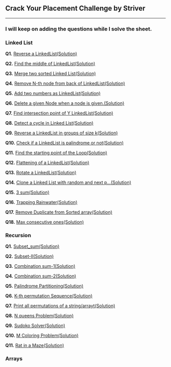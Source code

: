## Crack Your Placement Challenge by Striver 

---

### I will keep on adding the questions while I solve the sheet.

### Linked List

**Q1.** [Reverse a LinkedList](https://leetcode.com/problems/reverse-linked-list/)[(Solution)](/Linked_list/Q1.Reverse_Linkedlist.cpp)

**Q2.** [Find the middle of LinkedList](https://leetcode.com/problems/middle-of-the-linked-list/)[(Solution)](/Linked_list/Q2.Middle_Linkedlist.cpp)

**Q3.** [Merge two sorted Linked List](https://leetcode.com/problems/merge-two-sorted-lists/)[(Solution)](/Linked_list/Q3.Merge_sorted_Linkedlist.cpp)

**Q4.** [Remove N-th node from back of LinkedList](https://leetcode.com/problems/remove-nth-node-from-end-of-list/)[(Solution)](/Linked_list/Q4.removenth_node_from_end.cpp)

**Q5.** [Add two numbers as LinkedList](https://leetcode.com/problems/add-two-numbers/)[(Solution)](/Linked_list/Q5.Add_two_numbers_represented_as_Linked_Lists.cpp)

**Q6.** [Delete a given Node when a node is given.](https://leetcode.com/problems/delete-node-in-a-linked-list/)[(Solution)](/Linked_list/Q6.Delete_given_node_in_a_Linked_List-%3A-O(1)_approach.cpp)

**Q7.** [Find intersection point of Y LinkedList](https://leetcode.com/problems/intersection-of-two-linked-lists/)[(Solution)](/Linked_list/Q7.Find_intersection_of_Two_Linked_Lists.cpp)

**Q8.** [Detect a cycle in Linked List](https://leetcode.com/problems/linked-list-cycle/)[(Solution)](/Linked_list/Q8.Detect_Cycle.cpp)

**Q9.** [Reverse a LinkedList in groups of size k](https://leetcode.com/problems/reverse-nodes-in-k-group/)[(Solution)](/Linked_list/Q9.Reverse_in_k_size.cpp)

**Q10.** [Check if a LinkedList is palindrome or not](https://leetcode.com/problems/palindrome-linked-list/)[(Solution)](/Linked_list/Q10.Check_if_given_Linked_List_is_Plaindrome.cpp)

**Q11.** [Find the starting point of the Loop](https://leetcode.com/problems/linked-list-cycle-ii/)[(Solution)](/Linked_list/Q11.starting_point_of_loop.cpp)

**Q12.** [Flattening of a LinkedList](https://practice.geeksforgeeks.org/problems/flattening-a-linked-list/1)[(Solution)](/Linked_list/Q12.%20flattening_of_LL.cpp)

**Q13.** [Rotate a LinkedList](https://leetcode.com/problems/rotate-list/description/)[(Solution)](/Linked_list/Q13.Rotate_a_LinkedList.cpp)

**Q14.** [Clone a Linked List with random and next p…](https://leetcode.com/problems/copy-list-with-random-pointer/)[(Solution)](/Linked_list/Q14.Clone_a_Linked_List_with_random_and_next_p.cpp)

**Q15.** [3 sum](https://leetcode.com/problems/3sum/)[(Solution)](/Linked_list/Q15.3_sum.cpp)

**Q16.** [Trapping Rainwater](https://leetcode.com/problems/trapping-rain-water/)[(Solution)](/Linked_list/Q16.Trapping_Rainwater.cpp)

**Q17.** [Remove Duplicate from Sorted array](https://leetcode.com/problems/remove-duplicates-from-sorted-array/)[(Solution)](/Linked_list/Q17%20.%20Remove_Duplicate_from_Sorted_array.cpp)

**Q18.** [Max consecutive ones](https://leetcode.com/problems/max-consecutive-ones//)[(Solution)](/Linked_list/Q18.%09Max_consecutive_ones.cpp)



### Recursion

**Q1.** [Subset_sum](https://practice.geeksforgeeks.org/problems/subset-sums2234/1)[(Solution)](/Recursion/Q1.Subset_sum.cpp)

**Q2.** [Subset-II](https://leetcode.com/problems/subsets-ii/)[(Solution)](/Recursion/Q2.Subset2.cpp)

**Q3.** [Combination sum-1](https://leetcode.com/problems/combination-sum/)[(Solution)](/Recursion/Q3.Combination_Sum1.cpp)

**Q4.** [Combination sum-2](https://leetcode.com/problems/combination-sum-ii/)[(Solution)](/Recursion/Q4.Combination_Sum2.cpp)

**Q5.** [Palindrome Partitioning](https://leetcode.com/problems/palindrome-partitioning/)[(Solution)](/Recursion/Q5.Palindrome_Partitioning.cpp)

**Q6.** [K-th permutation Sequence](https://leetcode.com/problems/permutation-sequence/)[(Solution)](/Recursion/Q6.Kth_Permutations.cpp)

**Q7.** [Print all permutations of a string/arrayt](https://leetcode.com/problems/permutations/)[(Solution)](/Recursion/Q7.Print_Permutations.cpp)

**Q8.** [N queens Problem](https://leetcode.com/problems/n-queens/)[(Solution)](/Recursion/Q8.N_Queen.cpp)

**Q9.** [Sudoko Solver](https://leetcode.com/problems/sudoku-solver/)[(Solution)](/Recursion/Q9.Sudoko_Solver.cpp)

**Q10.** [M Coloring Problem](https://practice.geeksforgeeks.org/problems/m-coloring-problem-1587115620/1#)[(Solution)](/Recursion/Q10.M_Coloring.cpp)

**Q11.** [Rat in a Maze](https://practice.geeksforgeeks.org/problems/rat-in-a-maze-problem/1)[(Solution)](/Recursion/Q11.Rat_Maze.cpp)


### Arrays




